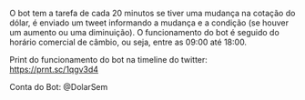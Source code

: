 O bot tem a tarefa de cada 20 minutos se tiver uma mudança na cotação do dólar, é enviado um tweet informando a mudança e a condição (se houver um aumento ou uma diminuição). O funcionamento do bot é seguido do horário comercial de câmbio, ou seja, entre as 09:00 até 18:00.

Print do funcionamento do bot na timeline do twitter: https://prnt.sc/1qgv3d4

Conta do Bot: @DolarSem
